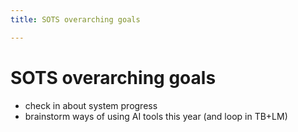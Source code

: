 ```yaml
---
title: SOTS overarching goals

---
```


# SOTS overarching goals
* check in about system progress
* brainstorm ways of using AI tools this year (and loop in TB+LM)
